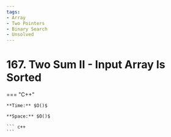 ```yaml
---
tags:
- Array
- Two Pointers
- Binary Search
- Unsolved
---
```



# 167. Two Sum II - Input Array Is Sorted

=== "C++"

    **Time:** $O()$

    **Space:** $O()$

    ``` c++
    ```